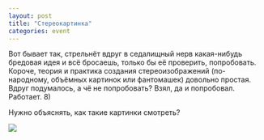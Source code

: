 ```yaml
---
layout: post
title: "Стереокартинка"
categories: event
---
```

Вот бывает так, стрельнёт вдруг в седалищный нерв какая-нибудь бредовая идея и всё бросаешь, только бы её проверить, попробовать. Короче, теория и практика создания стереоизображений (по-народному, объёмных картинок или фантомашек) довольно простая. Вдруг подумалось, а чё не попробовать? Взял, да и попробовал. Работает. 8)

Нужно объяснять, как такие картинки смотреть?

![](https://pics.livejournal.com/quillcraft/pic/000s5q6w)